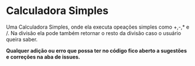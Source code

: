 # Calculadora Simples 
Uma Calculadora Simples, onde ela executa opeações simples como +,-,* e /. Na divisão ela pode também retornar o resto da divisão caso o usuário queira saber.

**Qualquer adição ou erro que possa ter no código fico aberto a sugestões e correções na aba de issues.**
